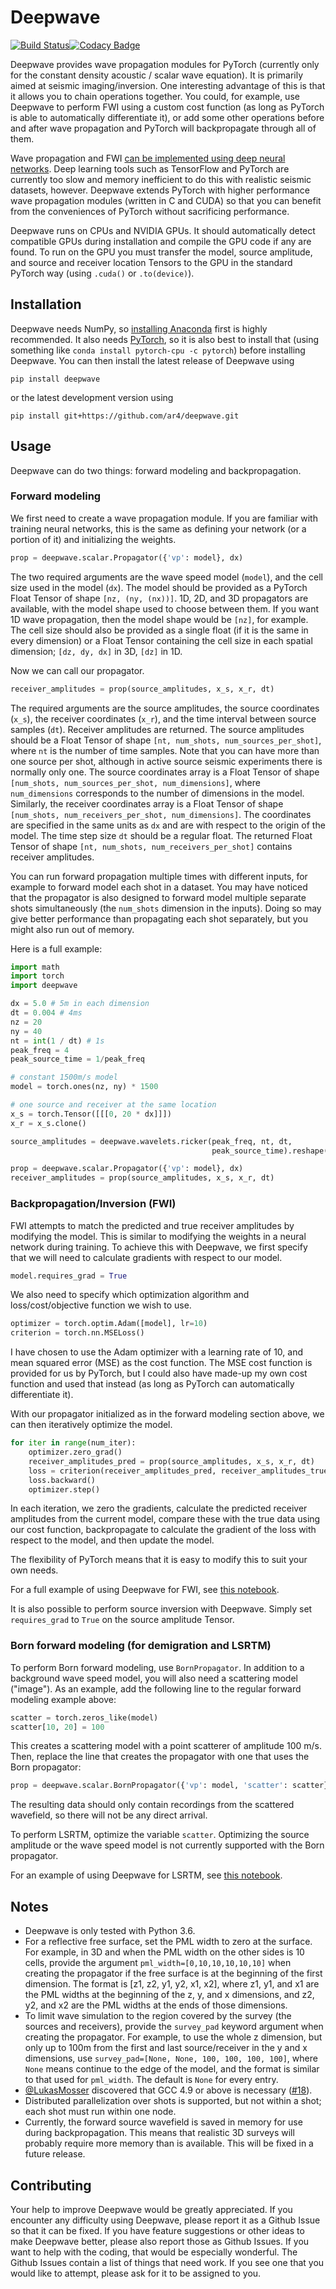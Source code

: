 # Deepwave
[![Build Status](https://travis-ci.org/ar4/deepwave.svg?branch=master)](https://travis-ci.org/ar4/deepwave)[![Codacy Badge](https://api.codacy.com/project/badge/Grade/52d27677ef0a439195d574964a6b4be4)](https://www.codacy.com/app/ar4/deepwave?utm_source=github.com&amp;utm_medium=referral&amp;utm_content=ar4/deepwave&amp;utm_campaign=Badge_Grade)

Deepwave provides wave propagation modules for PyTorch (currently only for the constant density acoustic / scalar wave equation). It is primarily aimed at seismic imaging/inversion. One interesting advantage of this is that it allows you to chain operations together. You could, for example, use Deepwave to perform FWI using a custom cost function (as long as PyTorch is able to automatically differentiate it), or add some other operations before and after wave propagation and PyTorch will backpropagate through all of them.

Wave propagation and FWI [can be implemented using deep neural networks](https://arxiv.org/abs/1801.07232). Deep learning tools such as TensorFlow and PyTorch are currently too slow and memory inefficient to do this with realistic seismic datasets, however. Deepwave extends PyTorch with higher performance wave propagation modules (written in C and CUDA) so that you can benefit from the conveniences of PyTorch without sacrificing performance.

Deepwave runs on CPUs and NVIDIA GPUs. It should automatically detect compatible GPUs during installation and compile the GPU code if any are found. To run on the GPU you must transfer the model, source amplitude, and source and receiver location Tensors to the GPU in the standard PyTorch way (using `.cuda()` or `.to(device)`).

## Installation
Deepwave needs NumPy, so [installing Anaconda](https://www.anaconda.com/download) first is highly recommended. It also needs [PyTorch](https://pytorch.org/), so it is also best to install that (using something like `conda install pytorch-cpu -c pytorch`) before installing Deepwave. You can then install the latest release of Deepwave using

`pip install deepwave`

or the latest development version using

`pip install git+https://github.com/ar4/deepwave.git`


## Usage
Deepwave can do two things: forward modeling and backpropagation.

### Forward modeling
We first need to create a wave propagation module. If you are familiar with training neural networks, this is the same as defining your network (or a portion of it) and initializing the weights.

```python
prop = deepwave.scalar.Propagator({'vp': model}, dx)
```

The two required arguments are the wave speed model (`model`), and the cell size used in the model (`dx`). The model should be provided as a PyTorch Float Tensor of shape `[nz, (ny, (nx))]`. 1D, 2D, and 3D propagators are available, with the model shape used to choose between them. If you want 1D wave propagation, then the model shape would be `[nz]`, for example. The cell size should also be provided as a single float (if it is the same in every dimension) or a Float Tensor containing the cell size in each spatial dimension; `[dz, dy, dx]` in 3D, `[dz]` in 1D.

Now we can call our propagator.

```python
receiver_amplitudes = prop(source_amplitudes, x_s, x_r, dt)
```

The required arguments are the source amplitudes, the source coordinates (`x_s`), the receiver coordinates (`x_r`), and the time interval between source samples (`dt`). Receiver amplitudes are returned. The source amplitudes should be a Float Tensor of shape `[nt, num_shots, num_sources_per_shot]`, where `nt` is the number of time samples. Note that you can have more than one source per shot, although in active source seismic experiments there is normally only one. The source coordinates array is a Float Tensor of shape `[num_shots, num_sources_per_shot, num_dimensions]`, where `num_dimensions` corresponds to the number of dimensions in the model. Similarly, the receiver coordinates array is a Float Tensor of shape `[num_shots, num_receivers_per_shot, num_dimensions]`. The coordinates are specified in the same units as `dx` and are with respect to the origin of the model. The time step size `dt` should be a regular float. The returned Float Tensor of shape `[nt, num_shots, num_receivers_per_shot]` contains receiver amplitudes.

You can run forward propagation multiple times with different inputs, for example to forward model each shot in a dataset. You may have noticed that the propagator is also designed to forward model multiple separate shots simultaneously (the `num_shots` dimension in the inputs). Doing so may give better performance than propagating each shot separately, but you might also run out of memory.

Here is a full example:

```python
import math
import torch
import deepwave

dx = 5.0 # 5m in each dimension
dt = 0.004 # 4ms
nz = 20
ny = 40
nt = int(1 / dt) # 1s
peak_freq = 4
peak_source_time = 1/peak_freq

# constant 1500m/s model
model = torch.ones(nz, ny) * 1500

# one source and receiver at the same location
x_s = torch.Tensor([[[0, 20 * dx]]])
x_r = x_s.clone()

source_amplitudes = deepwave.wavelets.ricker(peak_freq, nt, dt,
                                             peak_source_time).reshape(-1, 1, 1)

prop = deepwave.scalar.Propagator({'vp': model}, dx)
receiver_amplitudes = prop(source_amplitudes, x_s, x_r, dt)
```

### Backpropagation/Inversion (FWI)
FWI attempts to match the predicted and true receiver amplitudes by modifying the model. This is similar to modifying the weights in a neural network during training. To achieve this with Deepwave, we first specify that we will need to calculate gradients with respect to our model.

```python
model.requires_grad = True
```

We also need to specify which optimization algorithm and loss/cost/objective function we wish to use.

```python
optimizer = torch.optim.Adam([model], lr=10)
criterion = torch.nn.MSELoss()
```

I have chosen to use the Adam optimizer with a learning rate of 10, and mean squared error (MSE) as the cost function. The MSE cost function is provided for us by PyTorch, but I could also have made-up my own cost function and used that instead (as long as PyTorch can automatically differentiate it).

With our propagator initialized as in the forward modeling section above, we can then iteratively optimize the model.

```python
for iter in range(num_iter):
    optimizer.zero_grad()
    receiver_amplitudes_pred = prop(source_amplitudes, x_s, x_r, dt)
    loss = criterion(receiver_amplitudes_pred, receiver_amplitudes_true)
    loss.backward()
    optimizer.step()
```

In each iteration, we zero the gradients, calculate the predicted receiver amplitudes from the current model, compare these with the true data using our cost function, backpropagate to calculate the gradient of the loss with respect to the model, and then update the model.

The flexibility of PyTorch means that it is easy to modify this to suit your own needs.

For a full example of using Deepwave for FWI, see [this notebook](https://colab.research.google.com/drive/1PMO1rFAaibRjwjhBuyH3dLQ1sW5wfec_).

It is also possible to perform source inversion with Deepwave. Simply set `requires_grad` to `True` on the source amplitude Tensor.

### Born forward modeling (for demigration and LSRTM)
To perform Born forward modeling, use `BornPropagator`. In addition to a background wave speed model, you will also need a scattering model ("image"). As an example, add the following line to the regular forward modeling example above:

```python
scatter = torch.zeros_like(model)
scatter[10, 20] = 100
```

This creates a scattering model with a point scatterer of amplitude 100 m/s. Then, replace the line that creates the propagator with one that uses the Born propagator:

```python
prop = deepwave.scalar.BornPropagator({'vp': model, 'scatter': scatter}, dx)
```

The resulting data should only contain recordings from the scattered wavefield, so there will not be any direct arrival.

To perform LSRTM, optimize the variable `scatter`. Optimizing the source amplitude or the wave speed model is not currently supported with the Born propagator.

For an example of using Deepwave for LSRTM, see [this notebook](https://colab.research.google.com/drive/1BgQM5VGgyFp7Q--pAJX-vGb2bW9mcbM8).

## Notes
* Deepwave is only tested with Python 3.6.
* For a reflective free surface, set the PML width to zero at the surface. For example, in 3D and when the PML width on the other sides is 10 cells, provide the argument `pml_width=[0,10,10,10,10,10]` when creating the propagator if the free surface is at the beginning of the first dimension. The format is [z1, z2, y1, y2, x1, x2], where z1, y1, and x1 are the PML widths at the beginning of the z, y, and x dimensions, and z2, y2, and x2 are the PML widths at the ends of those dimensions.
* To limit wave simulation to the region covered by the survey (the sources and receivers), provide the `survey_pad` keyword argument when creating the propagator. For example, to use the whole z dimension, but only up to 100m from the first and last source/receiver in the y and x dimensions, use `survey_pad=[None, None, 100, 100, 100, 100]`, where `None` means continue to the edge of the model, and the format is similar to that used for `pml_width`. The default is `None` for every entry.
* [@LukasMosser](https://github.com/LukasMosser) discovered that GCC 4.9 or above is necessary ([#18](https://github.com/ar4/deepwave/issues/18)).
* Distributed parallelization over shots is supported, but not within a shot; each shot must run within one node.
* Currently, the forward source wavefield is saved in memory for use during backpropagation. This means that realistic 3D surveys will probably require more memory than is available. This will be fixed in a future release.

## Contributing
Your help to improve Deepwave would be greatly appreciated. If you encounter any difficulty using Deepwave, please report it as a Github Issue so that it can be fixed. If you have feature suggestions or other ideas to make Deepwave better, please also report those as Github Issues. If you want to help with the coding, that would be especially wonderful. The Github Issues contain a list of things that need work. If you see one that you would like to attempt, please ask for it to be assigned to you.
